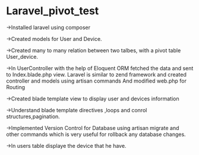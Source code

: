 # Laravel_pivot_test
->Installed laravel using composer

->Created models for User and Device.

->Created many to many relation between two talbes, with a pivot table User_device.

->In UserController with the help of Eloquent ORM fetched the data and sent to Index.blade.php view.
Laravel is similar to zend framework and created controller and models using artisan commands
And modified web.php for Routing

->Created blade template view to display user and devices information 

->Understand blade template directives ,loops and conrol structures,pagination.

->Implemented Version Control for Database using artisan migrate and other commands 
which is very useful for rollback any database changes.

->In users table displaye the device that he have.
